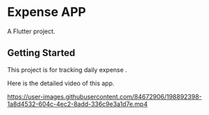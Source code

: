 # Expense APP

A  Flutter project.

## Getting Started

This project is for tracking daily expense .

Here is the detailed video of this app.

https://user-images.githubusercontent.com/84672906/198892398-1a8d4532-604c-4ec2-8add-336c9e3a1d7e.mp4

